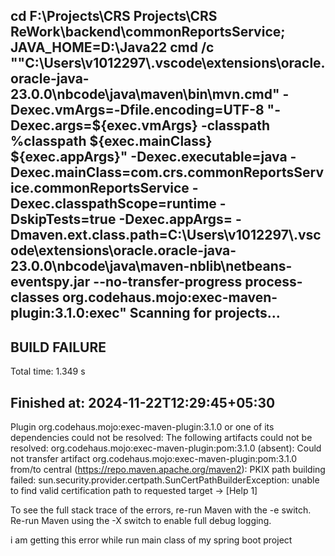 cd F:\Projects\CRS Projects\CRS ReWork\backend\commonReportsService; JAVA_HOME=D:\\Java22 cmd /c "\"C:\\Users\\v1012297\\.vscode\\extensions\\oracle.oracle-java-23.0.0\\nbcode\\java\\maven\\bin\\mvn.cmd\" -Dexec.vmArgs=-Dfile.encoding=UTF-8 \"-Dexec.args=${exec.vmArgs} -classpath %classpath ${exec.mainClass} ${exec.appArgs}\" -Dexec.executable=java -Dexec.mainClass=com.crs.commonReportsService.commonReportsService -Dexec.classpathScope=runtime -DskipTests=true -Dexec.appArgs= -Dmaven.ext.class.path=C:\\Users\\v1012297\\.vscode\\extensions\\oracle.oracle-java-23.0.0\\nbcode\\java\\maven-nblib\\netbeans-eventspy.jar --no-transfer-progress process-classes org.codehaus.mojo:exec-maven-plugin:3.1.0:exec"
Scanning for projects...
------------------------------------------------------------------------
BUILD FAILURE
------------------------------------------------------------------------
Total time:  1.349 s

Finished at: 2024-11-22T12:29:45+05:30
------------------------------------------------------------------------
Plugin org.codehaus.mojo:exec-maven-plugin:3.1.0 or one of its dependencies could not be resolved:
	The following artifacts could not be resolved: org.codehaus.mojo:exec-maven-plugin:pom:3.1.0 (absent): Could not transfer artifact org.codehaus.mojo:exec-maven-plugin:pom:3.1.0 from/to central (https://repo.maven.apache.org/maven2): PKIX path building failed: sun.security.provider.certpath.SunCertPathBuilderException: unable to find valid certification path to requested target
-> [Help 1]

To see the full stack trace of the errors, re-run Maven with the -e switch.
Re-run Maven using the -X switch to enable full debug logging.


i am getting this error while run main class of my spring boot project
